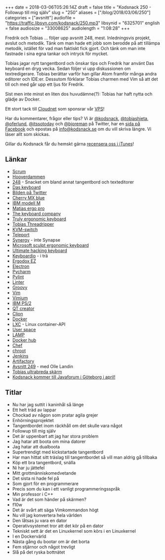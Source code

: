 +++
date = 2018-03-06T05:26:14Z
draft = false
title = "Kodsnack 250 - Followup till mig själv"
slug = "250"
aliases = ["/blog/2018/03/06/250"]
categories = ["avsnitt"]
audiofile = "https://traffic.libsyn.com/kodsnack/250.mp3"
libsynid = "6325701"
english = false
audiosize = "33008625"
audiolength = "1:08:28"
+++

Fredrik och Tobias … följer upp avsnitt 248, mest. Inledningsvis projekt, avslut och metodik. Tänk om man hade ett jobb som berodde på att tillämpa metodik, istället för vad man faktiskt fick gjort. Och tänk om man inte fastnade i sina egna tankar och intryck för mycket.

Tobias jagar nytt tangentbord och önskar tips och Fredrik har använt Das keyboard en dryg vecka. Sedan följer vi upp diskussionen om textredigerare. Tobias berättar varför han gillar Atom framför många andra editorer och IDE:er. Dessutom förklarar Tobias charmen med Vim så att det till och med går upp ett ljus för Fredrik.

Sist men inte minst en liten dos huvudämne(?): Tobias har haft nytta och glädje av Docker.

Ett stort tack till [Cloudnet](http://www.cloudnet.se) som sponsrar vår [VPS](http://en.wikipedia.org/wiki/Virtual_private_server)!

Har du kommentarer, frågor eller tips? Vi är [@kodsnack](https://www.twitter.com/kodsnack), [@tobiashieta](https://www.twitter.com/tobiashieta), [@oferlund](https://www.twitter.com/oferlund), [@itssotoday](https://twitter.com/itssotoday) och [@bjoreman](https://www.twitter.com/bjoreman) på Twitter, har en [sida på Facebook](https://www.facebook.com/kodsnack) och epostas på [info@kodsnack.se](mailto:info@kodsnack.se) om du vill skriva längre. Vi läser allt som skickas.

Gillar du Kodsnack får du hemskt gärna [recensera oss i iTunes](http://itunes.apple.com/se/podcast/kodsnack/id561631498?l=en)!

## Länkar ##
* [Scrum](https://en.wikipedia.org/wiki/Scrum_%28software_development%29)
* [Hooverdammen](https://en.wikipedia.org/wiki/Hoover_Dam)
* [248](https://kodsnack.se/248/) - Snacket om bland annat tangentbord och texteditorer
* [Das keyboard](https://www.daskeyboard.com/)
* [Bilden på Twitter](https://twitter.com/bjoreman/status/965942158015586305)
* [Cherry MX blue](http://www.keyboardco.com/blog/index.php/2012/12/an-introduction-to-cherry-mx-mechanical-switches/)
* [IBM modell M](https://en.wikipedia.org/wiki/Model_M_keyboard)
* [Matias ergo pro](http://matias.ca/ergopro/pc/)
* [The keyboard company](http://www.keyboardco.com/)
* [Truly ergonomic keyboard](https://www.trulyergonomic.com/store/index.php)
* [Tobias Threadripper](https://kodsnack.se/230/)
* [KVM-switch](https://en.wikipedia.org/wiki/KVM_switch)
* [Teleport](https://teleport.en.softonic.com/mac)
* [Synergy](https://symless.com/synergy) - inte Synapse
* [Microsoft sculpt ergonomic keyboard](https://www.microsoft.com/accessories/sv-se/products/keyboards/sculpt-ergonomic-desktop/l5v-00009)
* [Ultimate hacking keyboard](https://ultimatehackingkeyboard.com/)
* [Keyboardio](https://shop.keyboard.io/) - i trä
* [Ergodox EZ](https://ergodox-ez.com/)
* [Electron](https://electronjs.org/)
* [Pycharm](https://www.jetbrains.com/pycharm/)
* [Pylint](https://www.pylint.org/)
* [Linter](https://en.wikipedia.org/wiki/Lint_%28software%29)
* [Groovy](https://en.wikipedia.org/wiki/Groovy_%28programming_language%29)
* [Vim](https://en.wikipedia.org/wiki/Vim_%28text_editor%29)
* [Vimium](https://github.com/philc/vimium)
* [IBM PS/2](https://en.wikipedia.org/wiki/IBM_Personal_System/2)
* [QT creator](http://doc.qt.io/qtcreator/)
* [Clion](https://www.jetbrains.com/clion/)
* [Docker](https://en.wikipedia.org/wiki/Docker_%28software%29)
* [LXC](https://en.wikipedia.org/wiki/LXC) - Linux container-API
* [User space](https://en.wikipedia.org/wiki/User_space)
* [LAMP](https://en.wikipedia.org/wiki/LAMP_%28software_bundle%29)
* [Docker hub](https://hub.docker.com/)
* [Chef](https://en.wikipedia.org/wiki/Chef_%28software%29)
* [chroot](https://en.wikipedia.org/wiki/Chroot)
* [Jenkins](https://en.wikipedia.org/wiki/Jenkins_%28software%29)
* [Artifactory](https://jfrog.com/artifactory/)
* [Avsnitt 249](https://kodsnack.se/249/) - med Olle Landin
* [Tobias ultrabreda skärm](https://www.acer.com/ac/en/US/content/series/xr)
* [Kodsnack kommer till Javaforum i Göteborg i april!](https://www.meetup.com/Javaforum-Goteborg/events/246859957/)

## Titlar ##
* Nu har jag suttit i kaninhål så länge
* Ett helt träd av lappar
* Chockad av någon som pratar agila grejer
* Enhörningsprojektet
* Tangentbordet inom räckhåll om det skulle vara något
* Followup till mig själv
* Det är uppenbart att jag har stora problem
* Jag hatar att boota om mina datorer
* Jag hatar att dualboota
* Supertrendigt med kickstartade tangentbord
* Har man hittat sitt träslag till tangentbordet så vill man aldrig gå tillbaka
* Köp ett bra tangentbord, snälla
* Ni har ju jättefel
* Mitt grottmänniskomedvetande
* Det sista ni hade fel på
* Som gjort för en programmerare
* Precis som du kan i ett vanligt programmeringsspråk
* Min professor i C++
* Vad är det som händer på skärmen?
* f10w
* Det är svårt att säga Vimkommandon högt
* Nu vill jag konvertera hela världen
* Den låtsas ju vara en dator
* Operativsystemet tror att det kör på en dator
* Tekniskt sett är det en Linuxkernel som körs i en Linuxkernel
* I en Dockervärld
* Nästa gång du bootar om är det borta
* Fem stjärnor och något trevligt
* Slå på det ryska bottnätet